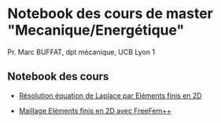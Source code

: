 # Notebook des cours de master "Mecanique/Energétique" 
Pr. Marc BUFFAT, dpt mécanique, UCB Lyon 1

Notebook des cours
------------------

* [Résolution équation de Laplace par Eléments finis en 2D](http://nbviewer.ipython.org/github/mbuffat/Cours/blob/master/EltFinis2D/Laplace2D.ipynb)

* [Maillage Eléments finis en 2D avec FreeFem++ ](http://nbviewer.ipython.org/github/mbuffat/Cours/blob/master/Mailleur/maillageEF.ipynb)

